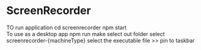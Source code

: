# ScreenRecorder
TO run application
cd screenrecorder
npm start
<br>
To use as a desktop app
npm run make
select out folder
select screenrecorder-{machineType}
select the executable file >> pin to taskbar
